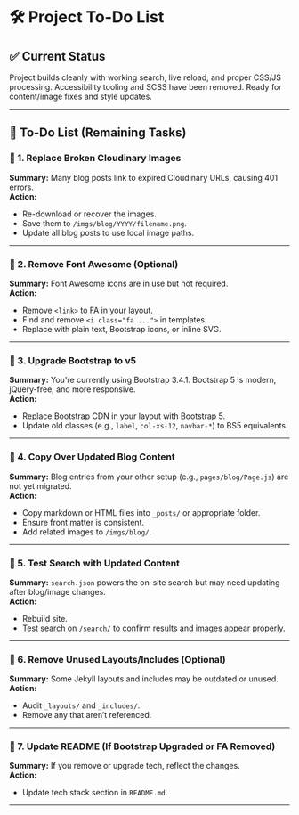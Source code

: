 
# 🛠️ Project To-Do List

## ✅ Current Status
Project builds cleanly with working search, live reload, and proper CSS/JS processing. Accessibility tooling and SCSS have been removed. Ready for content/image fixes and style updates.

---

## 📌 To-Do List (Remaining Tasks)

### 🔲 1. **Replace Broken Cloudinary Images**
**Summary:** Many blog posts link to expired Cloudinary URLs, causing 401 errors.  
**Action:**  
- Re-download or recover the images.
- Save them to `/imgs/blog/YYYY/filename.png`.
- Update all blog posts to use local image paths.

---

### 🔲 2. **Remove Font Awesome (Optional)**
**Summary:** Font Awesome icons are in use but not required.  
**Action:**  
- Remove `<link>` to FA in your layout.
- Find and remove `<i class="fa ...">` in templates.
- Replace with plain text, Bootstrap icons, or inline SVG.

---

### 🔲 3. **Upgrade Bootstrap to v5**
**Summary:** You're currently using Bootstrap 3.4.1. Bootstrap 5 is modern, jQuery-free, and more responsive.  
**Action:**  
- Replace Bootstrap CDN in your layout with Bootstrap 5.
- Update old classes (e.g., `label`, `col-xs-12`, `navbar-*`) to BS5 equivalents.

---

### 🔲 4. **Copy Over Updated Blog Content**
**Summary:** Blog entries from your other setup (e.g., `pages/blog/Page.js`) are not yet migrated.  
**Action:**  
- Copy markdown or HTML files into `_posts/` or appropriate folder.
- Ensure front matter is consistent.
- Add related images to `/imgs/blog/`.

---

### 🔲 5. **Test Search with Updated Content**
**Summary:** `search.json` powers the on-site search but may need updating after blog/image changes.  
**Action:**  
- Rebuild site.
- Test search on `/search/` to confirm results and images appear properly.

---

### 🔲 6. **Remove Unused Layouts/Includes (Optional)**
**Summary:** Some Jekyll layouts and includes may be outdated or unused.  
**Action:**  
- Audit `_layouts/` and `_includes/`.
- Remove any that aren’t referenced.

---

### 🔲 7. **Update README (If Bootstrap Upgraded or FA Removed)**
**Summary:** If you remove or upgrade tech, reflect the changes.  
**Action:**  
- Update tech stack section in `README.md`.

---
